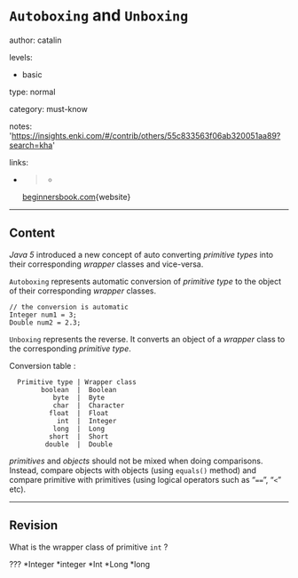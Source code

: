 # `Autoboxing` and `Unboxing`
author: catalin

levels:

  - basic

type: normal

category: must-know

notes: 'https://insights.enki.com/#/contrib/others/55c833563f06ab320051aa89?search=kha'

links:

  - >-
    [beginnersbook.com](http://beginnersbook.com/2014/09/java-autoboxing-and-unboxing-with-examples/){website}

---
## Content

*Java 5* introduced a new concept of auto converting *primitive types* into their corresponding *wrapper* classes and vice-versa. 

`Autoboxing` represents automatic conversion of *primitive type*  to the object of their corresponding *wrapper* classes.
```
// the conversion is automatic
Integer num1 = 3;
Double num2 = 2.3;
```

`Unboxing` represents the reverse. It converts an object of a *wrapper* class to the corresponding *primitive type*.

Conversion table :
```
  Primitive type | Wrapper class
        boolean  |  Boolean
           byte  |  Byte
           char  |  Character
          float  |  Float
            int  |  Integer
           long  |  Long
          short  |  Short
         double  |  Double
```

*primitives* and *objects* should not be mixed when doing comparisons. Instead, compare objects with objects (using `equals()` method) and compare primitive with primitives (using logical operators such as “`==`”, “`<`” etc).

---
## Revision

What is the wrapper class of primitive `int` ?

???
*Integer
*integer
*Int
*Long
*long